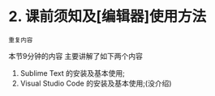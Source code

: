 # 2. 课前须知及[编辑器]使用方法

`重复内容`

本节9分钟的内容 主要讲解了如下两个内容

1. Sublime Text 的安装及基本使用;
2. Visual Studio Code 的安装及基本使用;(没介绍)